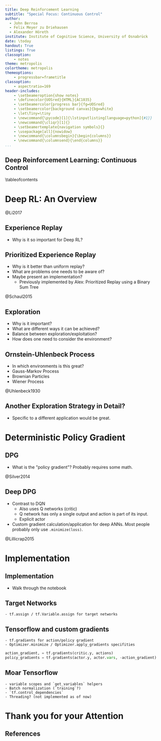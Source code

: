 ```yaml
---
title: Deep Reinforcement Learning
subtitle: "Special Focus: Continuous Control"
author:
  - John Berroa
  - Felix Meyer zu Driehausen
  - Alexander Höreth
institute: Institute of Cognitive Science, University of Osnabrück
date: \today
handout: True
listings: True
classoption:
    - notes
theme: metropolis
colortheme: metropolis
themeoptions:
    - progressbar=frametitle
classoption:
    - aspectratio=169
header-includes:
    - \setbeameroption{show notes}
    - \definecolor{UOSred}{HTML}{AC1035}
    - \setbeamercolor{progress bar}{fg=UOSred}
    - \setbeamercolor{background canvas}{bg=white}
    - \let\Tiny=\tiny
    - \newcommand{\pycode}[1]{\lstinputlisting[language=python]{#1}}
    - \newcommand{\cliqr}[1]{}
    - \setbeamertemplate{navigation symbols}{}
    - \usepackage[all]{nowidow}
    - \newcommand{\columnsbegin}{\begin{columns}}
    - \newcommand{\columnsend}{\end{columns}}
...
```


## Deep Reinforcement Learning: Continuous Control

\tableofcontents


# Deep RL: An Overview
@Li2017

## Experience Replay

  - Why is it so important for Deep RL?

## Prioritized Experience Replay

  - Why is it better than uniform replay?
  - What are problems one needs to be aware of?
  - Maybe present an implementation?
    - Previously implemented by Alex: Prioritized Replay using a Binary Sum Tree

@Schaul2015

## Exploration

  - Why is it important?
  - What are different ways it can be achieved?
  - Balance between exploration/exploitation?
  - How does one need to consider the environment?

## Ornstein-Uhlenbeck Process

  - In which environments is this great?
  - Gauss-Markov Process
  - Brownian Particles
  - Wiener Process

@Uhlenbeck1930

## Another Exploration Strategy in Detail?

  - Specific to a different application would be great.


# Deterministic Policy Gradient

## DPG

  - What is the "policy gradient"? Probably requires some math.

@Silver2014

## Deep DPG

  - Contrast to DQN
    - Also uses Q networks (critic)
    - Q network has only a single output and action is part of its input.
    - Explicit actor
  - Custom gradient calculation/application for deep ANNs. Most people probably only use `.minimize(loss)`.

@Lillicrap2015


# Implementation

## Implementation

  - Walk through the notebook

## Target Networks

    - tf.assign / tf.Variable.assign for target networks

## Tensorflow and custom gradients

    - tf.gradients for action/policy gradient
    - Optimizer.minimize / Optimizer.apply_gradients specifities

```python
action_gradient, = tf.gradients(critic.y, actions)
policy_gradients = tf.gradients(actor.y, actor.vars, -action_gradient)
```


## Moar Tensorflow

    - variable scopes and `get_variables` helpers
    - Batch normalization (`training`?)
    - `tf.control_dependencies`
    - Threading? (not implemented as of now)


# Thank you for your Attention

## References
